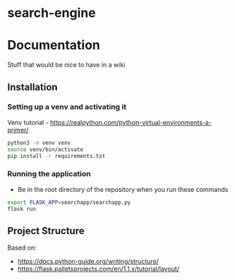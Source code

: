 # search-engine


# Documentation
Stuff that would be nice to have in a wiki

## Installation 

### Setting up a venv and activating it

Venv tutorial - https://realpython.com/python-virtual-environments-a-primer/

```bash
python3 -m venv venv
source venv/bin/activate
pip install -r requirements.txt
```

### Running the application

- Be in the root directory of the repository when you run these commands
```bash
export FLASK_APP=searchapp/searchapp.py
flask run
```

## Project Structure 
Based on: 
- https://docs.python-guide.org/writing/structure/
- https://flask.palletsprojects.com/en/1.1.x/tutorial/layout/
